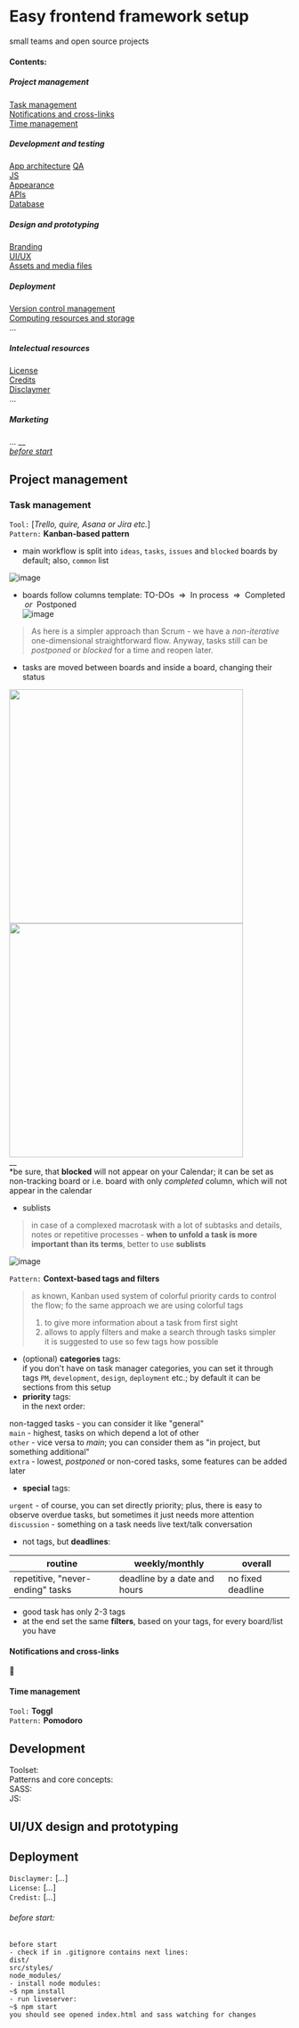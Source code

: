# Easy frontend framework setup
small teams and open source projects
#### Сontents:
##### Project management
[Task management](#task-management)   
[Notifications and cross-links](#notifications-and-cross-links)  
[Time management](#time-management) 
##### Development and testing
[App architecture](#app-architecture)
[QA](#qa)    
[JS](#js)  
[Appearance](#Appearance)  
[APIs](#apis)  
[Database](#Database)  
##### Design and prototyping
[Branding](#branding)  
[UI/UX](#UI/UX)  
[Assets and media files](#Appearance)  
##### Deployment
[Version control management](#version-control-management)  
[Computing resources and storage](#computing-resources-and-storage)   
...
##### Intelectual resources
[License](#license)  
[Credits](#credits)  
[Disclaymer](#disclaymer)    
...
##### Marketing
...
__  
[*before start*](#before-start:) 
## Project management
### Task management
```Tool:``` [*Trello, quire, Asana or Jira etc.*]  
```Pattern:``` **Kanban-based pattern**  
- main workflow is split into ```ideas```, ```tasks```, ```issues``` and ```blocked``` boards by default; also, ```common``` list 
 
![image](https://github.com/hadabr/assets/blob/master/working-enviroment-setup/Screenshot_102.png?raw=true)
  
- boards follow columns template: 
TO-DOs &nbsp;⇒&nbsp; In process &nbsp;⇒&nbsp; Completed &nbsp;*or*&nbsp; Postponed   
![image](https://github.com/hadabr/assets/blob/master/working-enviroment-setup/sams.png?raw=true)  
> As here is a simpler approach than Scrum - we have a *non-iterative* one-dimensional straightforward flow. Anyway, tasks still can be _postponed_ or *blocked* for a time and reopen later.  

- tasks are moved between boards and inside a board, changing their status

<img src="https://github.com/hadabr/assets/blob/master/working-enviroment-setup/sams2.png?raw=true" width="420"/><img src="https://github.com/hadabr/assets/blob/master/working-enviroment-setup/sams1.png?raw=true" width="420"/>  
__  
*be sure, that **blocked** will not appear on your Calendar; it can be set as non-tracking board or i.e. board with only *completed* column, which will not appear in the calendar

- sublists
> in case of a complexed macrotask with a lot of subtasks and details, notes or repetitive processes - **when to unfold a task is more important than its terms**, better to use **sublists**

![image](https://github.com/hadabr/assets/blob/master/working-enviroment-setup/Screenshot_105.png?raw=true)  

```Pattern:``` **Context-based tags and filters**
> as known, Kanban used system of colorful priority cards to control the flow; fo the same approach we are using colorful tags
> 1) to give more information about a task from first sight  
> 2) allows to apply filters and make a search through tasks simpler  
> it is suggested to use so few tags how possible    
- (optional) **categories** tags:  
if you don't have on task manager categories, you can set it through tags ```PM```, ```development```, ```design```, ```deployment``` etc.; by default it can be sections from this setup
- **priority** tags:  
in the next order:  

non-tagged tasks - you can consider it like "general"  
```main``` - highest, tasks on which depend a lot of other  
```other``` - vice versa to *main*; you can consider them as "in project, but something additional"  
```extra``` - lowest, *postponed* or non-cored tasks, some features can be added later  
- **special** tags: 

```urgent``` - of course, you can set directly priority; plus, there is easy to observe overdue tasks, but sometimes it just needs more attention   
```discussion``` - something on a task needs live text/talk conversation  
- not tags, but **deadlines**:  

| routine       | weekly/monthly | overall  |
| ------------- |---------------| -----  |
| repetitive, "never-ending" tasks     | deadline by a date and hours | no fixed deadline    |

- good task has only 2-3 tags  
- at the end set the same **filters**, based on your tags, for every board/list you have  
#### Notifications and cross-links
🔗

#### Time management
```Tool:``` **Toggl**  
```Pattern:``` **Pomodoro** 


## Development 
Toolset:    
Patterns and core concepts:  
SASS:  
JS:
## UI/UX design and prototyping

## Deployment
```Disclaymer:``` [*...*]  
```License:``` [*...*]  
```Credist:``` [*...*]  



###### before start:
```
before start 
- check if in .gitignore contains next lines:
dist/
src/styles/
node_modules/
- install node modules:
~$ npm install
- run liveserver:
~$ npm start
you should see opened index.html and sass watching for changes
```
